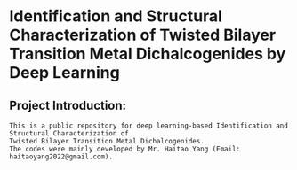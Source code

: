 # Identification and Structural Characterization of Twisted Bilayer Transition Metal Dichalcogenides by Deep Learning
## Project Introduction:
    This is a public repository for deep learning-based Identification and Structural Characterization of
    Twisted Bilayer Transition Metal Dichalcogenides. 
    The codes were mainly developed by Mr. Haitao Yang (Email: haitaoyang2022@gmail.com). 
